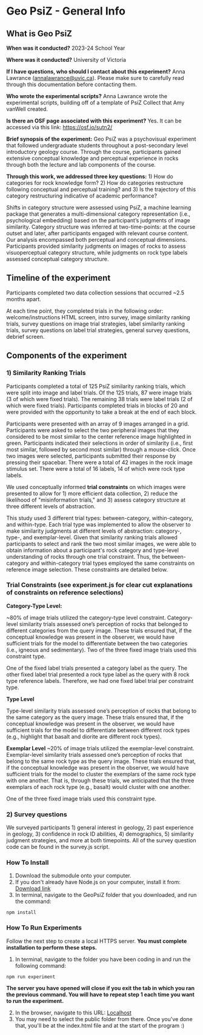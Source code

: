 # Geo PsiZ - General Info

## What is Geo PsiZ

**When was it conducted?** 2023-24 School Year

**Where was it conducted?** University of Victoria

**If I have questions, who should I contact about this experiment?** Anna Lawrance (annalawrance@uvic.ca). Please make sure to carefully read through this documentation before contacting them.

**Who wrote the experimental scripts?** Anna Lawrance wrote the experimental scripts, building off of a template of PsiZ Collect that Amy vanWell created.

**Is there an OSF page associated with this experiment?** Yes. It can be accessed via this link: https://osf.io/sutn2/

**Brief synopsis of the experiment:**
Geo PsiZ was a psychovisual experiment that followed undergraduate students throughout a post-secondary level introductory geology course. Through the course, participants gained extensive conceptual knowledge and perceptual experience in rocks through both the lecture and lab components of the course. 

**Through this work, we addressed three key questions:** 1) How do categories for rock knowledge form? 2) How do categories restructure following conceptual and perceptual training? and 3) Is the trajectory of this category restructuring indicative of academic performance?

Shifts in category structure were assessed using PsiZ, a machine learning package that generates a multi-dimensional category representation (i.e., psychological embedding) based on the participant’s judgments of image similarity. Category structure was inferred at two-time-points: at the course outset and later, after participants engaged with relevant course content. Our analysis encompassed both perceptual and conceptual dimensions. Participants provided similarity judgments on images of rocks to assess visuoperceptual category structure, while judgments on rock type labels assessed conceptual category structure.

## Timeline of the experiment
Participants completed two data collection sessions that occurred ~2.5 months apart.

At each time point, they completed trials in the following order: welcome/instructions HTML screen, intro survey, image similarity ranking trials, survey questions on image trial strategies, label similarity ranking trials, survey questions on label trial strategies, general survey questions, debrief screen.

## Components of the experiment
### 1) Similarity Ranking Trials
Participants completed a total of 125 PsiZ similarity ranking trials, which were split into image and label trials. Of the 125 trials, 87 were image trials (3 of which were fixed trials). The remaining 38 trials were label trials (2 of which were fixed trials). Participants completed trials in blocks of 20 and were provided with the opportunity to take a break at the end of each block.

Participants were presented with an array of 9 images arranged in a grid. Participants were asked to select the two peripheral images that they considered to be most similar to the center reference image highlighted in green. Participants indicated their selections in order of similarity (i.e., first most similar, followed by second most similar) through a mouse-click. Once two images were selected, participants submitted their response by pressing their spacebar. There were a total of 42 images in the rock image stimulus set. There were a total of 16 labels, 14 of which were rock type labels.

We used conceptually informed **trial constraints** on which images were presented to allow for 1) more efficient data collection, 2) reduce the likelihood of "misinformation trials," and 3) assess category structure at three different levels of abstraction.


This study used 3 different trial types: between-category, within-category, and within-type. Each trial type was implemented to allow the observer to make similarity judgments at different levels of abstraction: category-, type-, and exemplar-level. Given that similarity ranking trials allowed participants to select and rank the two most similar images, we were able to obtain information about a participant's rock category and type-level understanding of rocks through one trial constraint. Thus, the between-category and within-category trial types employed the same constraints on reference image selection. These constraints are detailed below.

### Trial Constraints (see experiment.js for clear cut explanations of constraints on reference selections)

**Category-Type Level:**

~80% of image trials utilized the category-type level constraint. Category-level similarity trials assessed one’s perception of rocks that belonged to different categories from the query image. These trials ensured that, if the conceptual knowledge was present in the observer, we would have sufficient trials for the model to differentiate between the two categories (i.e., igneous and sedimentary).
Two of the three fixed image trials used this constraint type.

One of the fixed label trials presented a category label as the query. The other fixed label trial presented a rock type label as the query with 8 rock type reference labels. Therefore, we had one fixed label trial per constraint type.

**Type Level**

Type-level similarity trials assessed one’s perception of rocks that belong to the same category as the query image. These trials ensured that, if the conceptual knowledge was present in the observer, we would have sufficient trials for the model to differentiate between different rock types (e.g., highlight that basalt and diorite are different rock types).


**Exemplar Level**
~20% of image trials utilized the exemplar-level constraint. Exemplar-level similarity trials assessed one’s perception of rocks that belong to the same rock type as the query image. These trials ensured that, if the conceptual knowledge was present in the observer, we would have sufficient trials for the model to cluster the exemplars of the same rock type with one another. That is, through these trials, we anticipated that the three exemplars of each rock type (e.g., basalt) would cluster with one another.

One of the three fixed image trials used this constraint type.

### 2) Survey questions
We surveyed participants 1) general interest in geology, 2) past experience in geology, 3) confidence in rock ID abilities, 4) demographics, 5) similarity judgment strategies, and more at both timepoints. All of the survey question code can be found in the survey.js script.

### How To Install

1. Download the submodule onto your computer.
2. If you don't already have Node.js on your computer, install it from: [Download link](https://nodejs.org/en/download/)
3. In terminal, navigate to the GeoPsiZ folder that you downloaded, and run the command:

```
npm install
```

### How To Run Experiments

Follow the next step to create a local HTTPS server. **You must complete installation to perform these steps.**

1. In terminal, navigate to the folder you have been coding in and run the following command:

```
npm run experiment
```

**The server you have opened will close if you exit the tab in which you ran the previous command. You will have to repeat step 1 each time you want to run the experiment.**

2. In the browser, navigate to this URL:
   [Localhost](http://localhost:8000/)
3. You may need to select the public folder from there. Once you've done that, you'll be at the index.html file and at the start of the program :)
